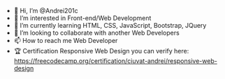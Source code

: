 - 👋 Hi, I’m @Andrei201c
- 👀 I’m interested in Front-end/Web Development
- 🌱 I’m currently learning HTML, CSS, JavaScript, Bootstrap, JQuery
- 💞️ I’m looking to collaborate with another Web Developers
- 📫 How to reach me Web Developer
- 🏆 Certification Responsive Web Design you can verify here: https://freecodecamp.org/certification/ciuvat-andrei/responsive-web-design


<!---
Andrei201c/Andrei201c is a ✨ special ✨ repository because its `README.md` (this file) appears on your GitHub profile.
You can click the Preview link to take a look at your changes.
--->
